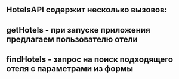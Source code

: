 ## HotelsAPI содержит несколько вызовов: 
## getHotels - при запуске приложения предлагаем пользователю отели
## findHotels - запрос на поиск подходящего отеля с параметрами из формы